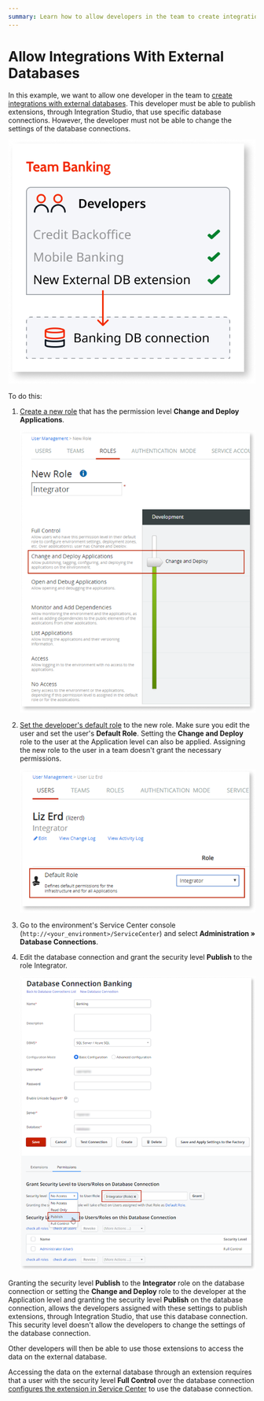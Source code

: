 ```yaml
---
summary: Learn how to allow developers in the team to create integrations with external databases.
---
```


# Allow Integrations With External Databases

In this example, we want to allow one developer in the team to [create integrations with external databases](../../extensibility-and-integration/external-database/connect-external-db.md). This developer must be able to publish extensions, through Integration Studio, that use specific database connections. However, the developer must not be able to change the settings of the database connections.

![create integration with external database](images/external-db-integration-diag.png?width=400)

To do this:

1. [Create a new role](create-an-it-role.md#create-a-new-role) that has the permission level **Change and Deploy Applications**.  

    ![create new role in LifeTime](images/external-db-integration-new-role-lt.png?width=500)

1. [Set the developer's default role](create-an-it-role.md#set-the-user-default-role) to the new role. Make sure you edit the user and set the user's **Default Role**. Setting the **Change and Deploy** role to the user at the Application level can also be applied. Assigning the new role to the user in a team doesn't grant the necessary permissions.  

    ![set user default role](images/external-db-integration-set-default-role-lt.png?width=500)

1. Go to the environment's Service Center console (`http://<your_environment>/ServiceCenter`) and select **Administration » Database Connections**.

1. Edit the database connection and grant the security level **Publish** to the role Integrator.  

    ![grant publish security level](images/external-db-integration-connection-security-sc.png?width=600)

Granting the security level **Publish** to the **Integrator** role on the database connection or setting the **Change and Deploy** role to the developer at the Application level and granting the security level **Publish** on the database connection, allows the developers assigned with these settings to publish extensions, through Integration Studio, that use this database connection. This security level doesn't allow the developers to change the settings of the database connection.

Other developers will then be able to use those extensions to access the data on the external database.

<div class="info" markdown="1">

Accessing the data on the external database through an extension requires that a user with the security level **Full Control** over the database connection [configures the extension in Service Center](../../extensibility-and-integration/external-database/connect-external-db.md#configure-the-extension-to-use-a-database-connection) to use the database connection.

</div>
